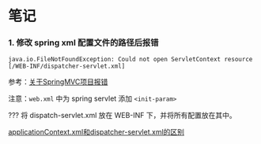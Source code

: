 # 笔记

### 1. 修改 spring xml 配置文件的路径后报错

`java.io.FileNotFoundException: Could not open ServletContext resource [/WEB-INF/dispatcher-servlet.xml]`

参考：[关于SpringMVC项目报错](https://www.cnblogs.com/yxdz/p/7528351.html)

注意：`web.xml` 中为 spring servlet 添加 `<init-param>`

??? 将 dispatch-servlet.xml 放在 WEB-INF 下，并将所有配置放在其中。

[applicationContext.xml和dispatcher-servlet.xml的区别](https://www.cnblogs.com/parryyang/p/5783399.html)

